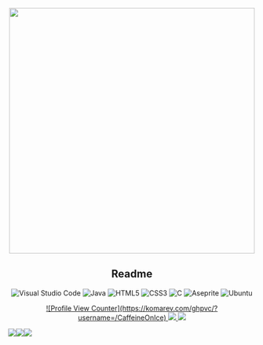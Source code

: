    <p align="center"><img width="500" src="https://i.pinimg.com/originals/0f/59/36/0f5936ee9037876e4b4f79eb7755ed1b.gif"></p>
   <h2 align="center">Readme</h2>
   
   
 <div align="center">
   
   ![Visual Studio Code](https://img.shields.io/badge/Visual%20Studio%20Code-0078d7.svg?style=for-the-badge&logo=visual-studio-code&logoColor=white)
   ![Java](https://img.shields.io/badge/java-%23ED8B00.svg?style=for-the-badge&logo=java&logoColor=white)
   ![HTML5](https://img.shields.io/badge/html5-%23E34F26.svg?style=for-the-badge&logo=html5&logoColor=white)
   ![CSS3](https://img.shields.io/badge/css3-%231572B6.svg?style=for-the-badge&logo=css3&logoColor=white)
   ![C](https://img.shields.io/badge/c-%2300599C.svg?style=for-the-badge&logo=c&logoColor=white)
   ![Aseprite](https://img.shields.io/badge/Aseprite-FFFFFF?style=for-the-badge&logo=Aseprite&logoColor=#7D929E)
   ![Ubuntu](https://img.shields.io/badge/Ubuntu-E95420?style=for-the-badge&logo=ubuntu&logoColor=white)

</div>
<p align="center">
   <a href="https://github.com/CaffeineOnIce/startpage">
      ![Profile View Counter](https://komarev.com/ghpvc/?username=/CaffeineOnIce)
      <img src="https://readmestats.999857.xyz/api/pin/?username=CaffeineOnIce&repo=startpage&bg_color=272727&title_color=00bbff&hide_border=true&icon_color=c8ff00&text_color=ffffff">
   </a>
   <a href="https://github.com/CaffeineOnIce/Pic.0">
<img src="https://readmestats.999857.xyz/api/pin/?username=CaffeineOnIce&repo=Pic.0&bg_color=272727&title_color=00bbff&hide_border=true&icon_color=c8ff00&text_color=ffffff">
   </a>
   <div align="center" style="display: flex; flex-direction: row">
  <a style=" pointer-events: none;" href="https://github.com/CaffeineOnIce/"> <img class="img" src="https://github-readme-streak-stats.herokuapp.com/?user=CaffeineOnIce&theme=react&hide_border=false" /> </a>
 <a style=" pointer-events: none;" href="https://github.com/CaffeineOnIce/"><img class="img" src="https://readmestats.999857.xyz/api?username=CaffeineOnIce&theme=react&hide_border=false&include_all_commits=true&count_private=false" /></a>
<a style=" pointer-events: none;" href="https://github.com/CaffeineOnIce/"> <img class="img" src="https://readmestats.999857.xyz/api/top-langs/?username=CaffeineOnIce&theme=react&hide_border=false&layout=compact" /></a>
   </div>
</p>
